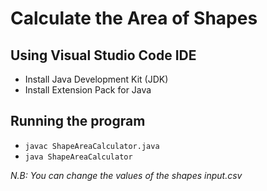 # Calculate the Area of Shapes

## Using Visual Studio Code IDE
- Install Java Development Kit (JDK)
- Install Extension Pack for Java

## Running the program
- `javac ShapeAreaCalculator.java`
- `java ShapeAreaCalculator`

*N.B: You can change the values of the shapes input.csv*
